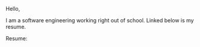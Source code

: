 


Hello,

I am a software engineering working right out of school. Linked below is my resume.


<p>Resume:</p>

